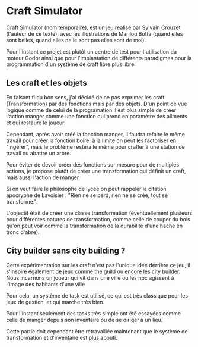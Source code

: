 # Craft Simulator

Craft Simulator (nom temporaire), est un jeu réalisé par Sylvain Crouzet (l'auteur de ce texte), avec les illustrations de Marilou Botta (quand elles sont belles, quand elles ne le sont pas elles sont de moi).

Pour l'instant ce projet est plutôt un centre de test pour l'utilisation du moteur Godot ainsi que pour l'implantation de différents paradigmes pour la programmation d'un système de craft libre plus libre.



## Les craft et les objets

En faisant fi du bon sens, j'ai décidé de ne pas exprimer les craft (Transformation) par des fonctions mais par des objets. D'un point de vue logique comme de celui de la programation il est plus simple de créer l'action manger comme une fonction qui prend en paramètre des aliments et qui restaure le joueur.

Cependant, après avoir créé la fonction manger, il faudra refaire le même travail pour créer la fonction boire, à la limite on peut les factoriser en "ingérer", mais le problème restera le même pour crafter à une station de travail ou abattre un arbre.

Pour éviter de devoir créer des fonctions sur mesure pour de multiples actions, je propose plutôt de créer une transformation qui définit un craft, mais aussi l'action de manger. 

Si on veut faire le philosophe de lycée on peut rappeler la citation apocryphe de Lavoisier : "Rien ne se perd, rien ne se crée, tout se transforme.".

L'objectif était de créer une classe transformation (éventuellement plusieurs pour différentes natures de transformation, comme celle de couper du bois qu'on peut voir comme la transformation de la durabilité d'une hache en tronc d'abre).


## City builder sans city building ?

Cette expérimentation sur les craft n'est pas l'unique idée derrière ce jeu, il s'inspire également de jeux comme the guild ou encore les city builder. Nous incarnons un joueur qui vit dans une ville ou les npc agissent à l'image des habitants d'une ville

Pour cela, un système de task est utilisé, ce qui est très classique pour les jeux de gestion, et qui marche très bien.

Pour l'instant seulement des tasks très simple ont été essayées comme celle de manger depuis son inventaire ou de se diriger à un lieu.

Cette partie doit cependant être retravaillée maintenant que le système de transformation et d'inventaire est plus abouti.


